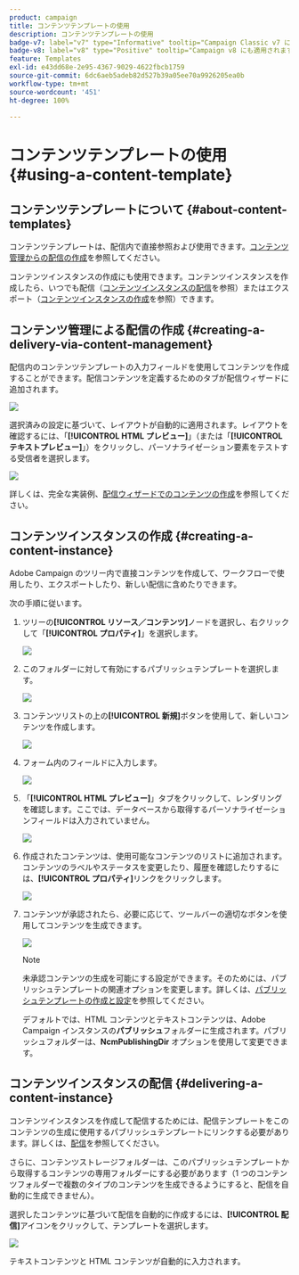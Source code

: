 ```yaml
---
product: campaign
title: コンテンツテンプレートの使用
description: コンテンツテンプレートの使用
badge-v7: label="v7" type="Informative" tooltip="Campaign Classic v7 に適用されます"
badge-v8: label="v8" type="Positive" tooltip="Campaign v8 にも適用されます"
feature: Templates
exl-id: e43dd68e-2e95-4367-9029-4622fbcb1759
source-git-commit: 6dc6aeb5adeb82d527b39a05ee70a9926205ea0b
workflow-type: tm+mt
source-wordcount: '451'
ht-degree: 100%

---
```


# コンテンツテンプレートの使用{#using-a-content-template}



## コンテンツテンプレートについて {#about-content-templates}

コンテンツテンプレートは、配信内で直接参照および使用できます。[コンテンツ管理からの配信の作成](#creating-a-delivery-via-content-management)を参照してください。

コンテンツインスタンスの作成にも使用できます。コンテンツインスタンスを作成したら、いつでも配信（[コンテンツインスタンスの配信](#delivering-a-content-instance)を参照）またはエクスポート（[コンテンツインスタンスの作成](#creating-a-content-instance)を参照）できます。

## コンテンツ管理による配信の作成 {#creating-a-delivery-via-content-management}

配信内のコンテンツテンプレートの入力フィールドを使用してコンテンツを作成することができます。配信コンテンツを定義するためのタブが配信ウィザードに追加されます。

![](assets/s_ncs_content_deliver_a_content.png)

選択済みの設定に基づいて、レイアウトが自動的に適用されます。レイアウトを確認するには、「**[!UICONTROL HTML プレビュー]**」（または「**[!UICONTROL テキストプレビュー]**」）をクリックし、パーソナライゼーション要素をテストする受信者を選択します。

![](assets/s_ncs_content_deliver_a_content_html.png)

詳しくは、完全な実装例、[配信ウィザードでのコンテンツの作成](use-case--creating-content-management.md#creating-content-in-the-delivery-wizard)を参照してください。

## コンテンツインスタンスの作成 {#creating-a-content-instance}

Adobe Campaign のツリー内で直接コンテンツを作成して、ワークフローで使用したり、エクスポートしたり、新しい配信に含めたりできます。

次の手順に従います。

1. ツリーの&#x200B;**[!UICONTROL リソース／コンテンツ]**&#x200B;ノードを選択し、右クリックして「**[!UICONTROL プロパティ]**」を選択します。

   ![](assets/s_ncs_content_folder_properties.png)

1. このフォルダーに対して有効にするパブリッシュテンプレートを選択します。

   ![](assets/s_ncs_content_folder_templates.png)

1. コンテンツリストの上の&#x200B;**[!UICONTROL 新規]**&#x200B;ボタンを使用して、新しいコンテンツを作成します。

   ![](assets/s_ncs_content_folder_create_a_template.png)

1. フォーム内のフィールドに入力します。

   ![](assets/s_ncs_content_folder_use_a_template.png)

1. 「**[!UICONTROL HTML プレビュー]**」タブをクリックして、レンダリングを確認します。ここでは、データベースから取得するパーソナライゼーションフィールドは入力されていません。

   ![](assets/s_ncs_content_folder_use_a_template_preview.png)

1. 作成されたコンテンツは、使用可能なコンテンツのリストに追加されます。コンテンツのラベルやステータスを変更したり、履歴を確認したりするには、**[!UICONTROL プロパティ]**&#x200B;リンクをクリックします。

   ![](assets/s_ncs_content_folder_template_properties.png)

1. コンテンツが承認されたら、必要に応じて、ツールバーの適切なボタンを使用してコンテンツを生成できます。

   ![](assets/s_ncs_content_folder_template_generate.png)

   >[!NOTE]
   >
   >未承認コンテンツの生成を可能にする設定ができます。そのためには、パブリッシュテンプレートの関連オプションを変更します。詳しくは、[パブリッシュテンプレートの作成と設定](publication-templates.md#creating-and-configuring-the-template)を参照してください。

   デフォルトでは、HTML コンテンツとテキストコンテンツは、Adobe Campaign インスタンスの&#x200B;**パブリッシュ**&#x200B;フォルダーに生成されます。パブリッシュフォルダーは、**NcmPublishingDir** オプションを使用して変更できます。

## コンテンツインスタンスの配信 {#delivering-a-content-instance}

コンテンツインスタンスを作成して配信するためには、配信テンプレートをこのコンテンツの生成に使用するパブリッシュテンプレートにリンクする必要があります。詳しくは、[配信](publication-templates.md#delivery)を参照してください。

さらに、コンテンツストレージフォルダーは、このパブリッシュテンプレートから取得するコンテンツの専用フォルダーにする必要があります（1 つのコンテンツフォルダーで複数のタイプのコンテンツを生成できるようにすると、配信を自動的に生成できません）。

選択したコンテンツに基づいて配信を自動的に作成するには、**[!UICONTROL 配信]**&#x200B;アイコンをクリックして、テンプレートを選択します。

![](assets/s_ncs_content_folder_create_the_delivery.png)

テキストコンテンツと HTML コンテンツが自動的に入力されます。
